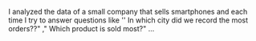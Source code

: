 I analyzed the data of a small company that sells smartphones and each time I try to answer questions like '' In which city did we record the most orders??" ," Which product is sold most?" ...
